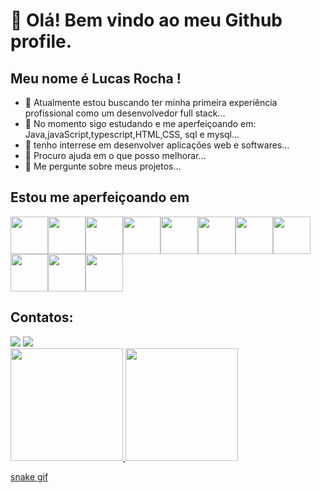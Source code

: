 # 👋 Olá! Bem vindo ao meu Github profile.
## Meu nome é Lucas Rocha !


- 🔭 Atualmente estou buscando ter minha primeira experiência profissional como um desenvolvedor full stack...
- 🌱 No momento sigo estudando e me aperfeiçoando em: Java,javaScript,typescript,HTML,CSS, sql e mysql...
- 👯 tenho interrese em desenvolver aplicações web e softwares...
- 🤔 Procuro ajuda em o que posso melhorar...
- 💬 Me pergunte sobre meus projetos...

## Estou me aperfeiçoando em
<img src="https://cdn.jsdelivr.net/gh/devicons/devicon/icons/git/git-original-wordmark.svg" width="60" height="60"/><img src="https://cdn.jsdelivr.net/gh/devicons/devicon/icons/github/github-original-wordmark.svg" width="60" height="60"/><img src="https://cdn.jsdelivr.net/gh/devicons/devicon/icons/html5/html5-original-wordmark.svg"  width="60" height="60"/><img src="https://cdn.jsdelivr.net/gh/devicons/devicon/icons/css3/css3-original-wordmark.svg" width="60" height="60" /><img src="https://cdn.jsdelivr.net/gh/devicons/devicon/icons/typescript/typescript-original.svg" width="60" height="60" /><img src="https://cdn.jsdelivr.net/gh/devicons/devicon/icons/javascript/javascript-original.svg" width="60" height="60" /><img src="https://cdn.jsdelivr.net/gh/devicons/devicon/icons/java/java-original-wordmark.svg"  width="60" height="60"><img src="https://cdn.jsdelivr.net/gh/devicons/devicon/icons/mysql/mysql-original-wordmark.svg"  width="60" height="60"/><img src="https://cdn.jsdelivr.net/gh/devicons/devicon/icons/microsoftsqlserver/microsoftsqlserver-plain-wordmark.svg" width="60" height="60"/><img src="https://cdn.jsdelivr.net/gh/devicons/devicon/icons/spring/spring-original-wordmark.svg"  width="60" height="60"/><img src="https://cdn.jsdelivr.net/gh/devicons/devicon/icons/php/php-plain.svg" width="60" height="60" />
          
          
## Contatos:

<div>
<a href = "mailto:lukasrocha0402@gmail.com"><img src="https://img.shields.io/badge/Gmail-D14836?style=for-the-badge&logo=gmail&logoColor=white" target="_blank"></a>
<a href="https://www.linkedin.com/in/lucas-rocha-805a7422a/" target="_blank"><img src="https://img.shields.io/badge/-LinkedIn-%230077B5?style=for-the-badge&logo=linkedin&logoColor=white" target="_blank"></a>   
</div>

<div>
<a href="https://github.com/lucasrocha0402">
<img height="180em" src="https://github-readme-stats.vercel.app/api/top-langs/?username=lucasrocha0402&layout=compact&langs_count=7&theme=dracula"/>
<img height="180em" src="https://github-readme-stats.vercel.app/api?username=lucasrocha0402&show_icons=true&theme=dracula&include_all_commits=true&count_private=true"/>
</div>
          
 [snake gif](https://github.com/SEU_USUARIO/SEU_REPOSITORIO/blob/output/github-contribution-grid-snake.svg)
          
          
          
          

